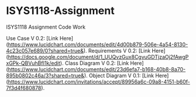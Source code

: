 # ISYS1118-Assignment
ISYS1118 Assignment Code Work

Use Case V 0.2: [Link Here] (https://www.lucidchart.com/documents/edit/4d00b879-506e-4a54-8130-4c23c057e689/0?shared=true&).
Requirements V 0.2: [Link Here] (https://docs.google.com/document/d/1_UUQvzGux8CgvuGDTjzaOj2fAwgPxGPk-QBVuhBfI1k/edit).
Class Diagram V 0.2: [Link Here] (https://www.lucidchart.com/documents/edit/23d6efa7-b168-40b8-8a70-895b0802c46a/3?shared=true&).
Object Diagram V 0.1: [Link Here] (https://www.lucidchart.com/invitations/accept/89956a6c-09a8-4151-b60f-7f3d4f680878).

